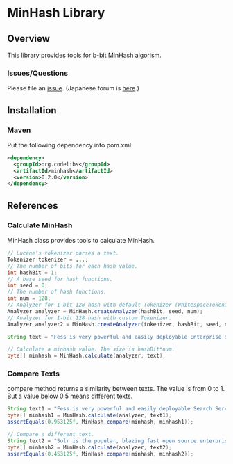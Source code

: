 MinHash Library
=======================

## Overview

This library provides tools for b-bit MinHash algorism.

### Issues/Questions

Please file an [issue](https://github.com/codelibs/minhash/issues "issue").
(Japanese forum is [here](https://github.com/codelibs/codelibs-ja-forum "here").)

## Installation

### Maven

Put the following dependency into pom.xml:

```xml
<dependency>
  <groupId>org.codelibs</groupId>
  <artifactId>minhash</artifactId>
  <version>0.2.0</version>
</dependency>
```

## References

### Calculate MinHash

MinHash class provides tools to calculate MinHash.

```java
// Lucene's tokenizer parses a text.
Tokenizer tokenizer = ...;
// The number of bits for each hash value.
int hashBit = 1;
// A base seed for hash functions.
int seed = 0;
// The number of hash functions.
int num = 128;
// Analyzer for 1-bit 128 hash with default Tokenizer (WhitespaceTokenizer).
Analyzer analyzer = MinHash.createAnalyzer(hashBit, seed, num);
// Analyzer for 1-bit 128 hash with custom Tokenizer.
Analyzer analyzer2 = MinHash.createAnalyzer(tokenizer, hashBit, seed, num);

String text = "Fess is very powerful and easily deployable Enterprise Search Server.";

// Calculate a minhash value. The size is hashBit*num.
byte[] minhash = MinHash.calculate(analyzer, text);
```

### Compare Texts

compare method returns a similarity between texts.
The value is from 0 to 1.
But a value below 0.5 means different texts.

```java
String text1 = "Fess is very powerful and easily deployable Search Server.";
byte[] minhash1 = MinHash.calculate(analyzer, text1);
assertEquals(0.953125f, MinHash.compare(minhash, minhash1));

// Compare a different text.
String text2 = "Solr is the popular, blazing fast open source enterprise search platform";
byte[] minhash2 = MinHash.calculate(analyzer, text2);
assertEquals(0.453125f, MinHash.compare(minhash, minhash2));
```
